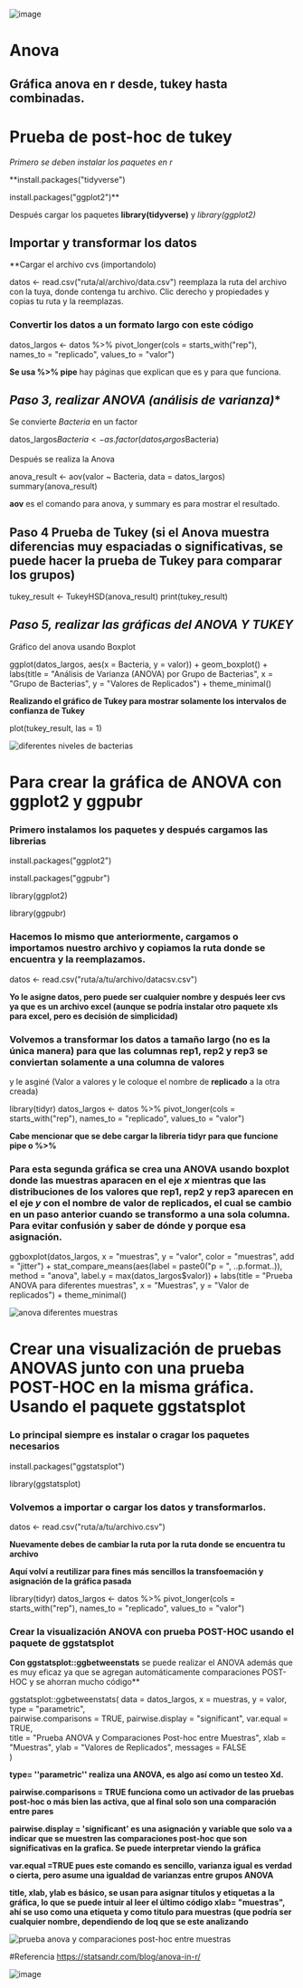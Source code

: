 ![image](https://github.com/user-attachments/assets/90f634f5-04e6-49c5-87b3-23bd756c7f58)


# Anova
## Gráfica anova en r desde, tukey hasta combinadas.

# Prueba de post-hoc de tukey 

*Primero se deben instalar los paquetes en r* 


**install.packages("tidyverse")

install.packages("ggplot2")**

Después cargar los paquetes **library(tidyverse)**    y   *library(ggplot2)*  

## Importar y transformar los datos 

**Cargar el archivo cvs (importandolo)

datos <- read.csv("ruta/al/archivo/data.csv") reemplaza la ruta del archivo con la tuya, donde contenga tu archivo. Clic derecho y propiedades y copias tu ruta y la reemplazas.

### Convertir los datos a un formato largo con este código 

datos_largos <- datos %>%
  pivot_longer(cols = starts_with("rep"), names_to = "replicado", values_to = "valor")

  **Se usa %>% pipe**  hay páginas que explican que es y para que funciona.

## *Paso 3, realizar ANOVA (análisis de varianza)**

Se convierte *Bacteria* en un factor 

datos_largos$Bacteria <- as.factor(datos_largos$Bacteria)

Después se realiza la Anova 

anova_result <- aov(valor ~ Bacteria, data = datos_largos)
summary(anova_result)

**aov** es el comando para anova, y summary es para mostrar el resultado.

## Paso 4 Prueba de Tukey (si el Anova muestra diferencias muy espaciadas o significativas, se puede hacer la prueba de Tukey para comparar los grupos)

tukey_result <- TukeyHSD(anova_result)
print(tukey_result)


## *Paso 5, realizar las gráficas del ANOVA Y TUKEY*

Gráfico del anova usando Boxplot 

ggplot(datos_largos, aes(x = Bacteria, y = valor)) +
  geom_boxplot() +
  labs(title = "Análisis de Varianza (ANOVA) por Grupo de Bacterias", 
       x = "Grupo de Bacterias", y = "Valores de Replicados") +
  theme_minimal()

  **Realizando el gráfico de Tukey para mostrar solamente los intervalos de confianza de Tukey**

  plot(tukey_result, las = 1)

  ![diferentes niveles de bacterias](https://github.com/user-attachments/assets/25bc35b6-5e5c-450c-b24c-9aa8631bc64f)



# Para crear la gráfica de ANOVA con ggplot2 y ggpubr

### Primero instalamos los paquetes y después cargamos las librerias

install.packages("ggplot2")

install.packages("ggpubr")

library(ggplot2)

library(ggpubr)

### Hacemos lo mismo que anteriormente, cargamos o importamos nuestro archivo y copiamos la ruta donde se encuentra y la reemplazamos. 

datos <- read.csv("ruta/a/tu/archivo/datacsv.csv")



**Yo le asigne datos, pero puede ser cualquier nombre y después leer cvs ya que es un archivo excel (aunque se podría instalar otro paquete xls para excel, pero es decisión de simplicidad)**

### Volvemos a transformar los datos a tamaño largo (no es la única manera) para que las columnas rep1, rep2 y rep3 se conviertan solamente a una columna de valores
y le asginé (Valor a valores y le coloque el nombre de **replicado** a la otra creada)

library(tidyr)
datos_largos <- datos %>%
  pivot_longer(cols = starts_with("rep"), names_to = "replicado", values_to = "valor")

**Cabe mencionar que se debe cargar la libreria tidyr para que funcione pipe o %>%** 

### Para esta segunda gráfica se crea una ANOVA usando boxplot donde las muestras aparacen en el eje *x* mientras que las distribuciones de los valores que rep1, rep2 y rep3 aparecen en el eje *y* con el nombre de valor de replicados, el cual se cambio en un paso anterior cuando se transformo a una sola columna. Para evitar confusión y saber de dónde y porque esa asignación.


ggboxplot(datos_largos, x = "muestras", y = "valor", color = "muestras", add = "jitter") +
  stat_compare_means(aes(label = paste0("p = ", ..p.format..)), 
                     method = "anova", label.y = max(datos_largos$valor)) +
  labs(title = "Prueba ANOVA para diferentes muestras",
       x = "Muestras",
       y = "Valor de replicados") +
  theme_minimal()


![anova diferentes muestras](https://github.com/user-attachments/assets/0be31eac-8c46-432a-9b2e-070ec277a004)




  # Crear una visualización de pruebas ANOVAS junto con una prueba POST-HOC en la misma gráfica. Usando el paquete ggstatsplot

### Lo principal siempre es instalar o cragar los paquetes necesarios

install.packages("ggstatsplot")

library(ggstatsplot)


### Volvemos a importar o cargar los datos y transformarlos.

datos <- read.csv("ruta/a/tu/archivo.csv")  

**Nuevamente debes de cambiar la ruta por la ruta donde se encuentra tu archivo**


  **Aquí volví a reutilizar para fines más sencillos la transfoemación y asignación de la gráfica pasada**

  library(tidyr)
datos_largos <- datos %>%
  pivot_longer(cols = starts_with("rep"), names_to = "replicado", values_to = "valor")

  ### Crear la visualización ANOVA con prueba POST-HOC usando el paquete de ggstatsplot 

  **Con ggstatsplot::ggbetweenstats** se puede realizar el ANOVA además que es muy eficaz ya que se agregan automáticamente comparaciones POST-HOC y se ahorran mucho código**


ggstatsplot::ggbetweenstats(
  data = datos_largos,
  x = muestras,
  y = valor,
  type = "parametric",        
  pairwise.comparisons = TRUE, 
  pairwise.display = "significant", 
  var.equal = TRUE,            
  title = "Prueba ANOVA y Comparaciones Post-hoc entre Muestras",
  xlab = "Muestras",
  ylab = "Valores de Replicados",
  messages = FALSE             
)

**type= ''parametric'' realiza una ANOVA, es algo así como un testeo Xd.**

**pairwise.comparisons = TRUE funciona como un activador de las pruebas post-hoc o más bien las activa, que al final solo son una comparación entre pares**

**pairwise.display = 'significant' es una asignación y variable que solo va a indicar que se muestren las comparaciones post-hoc que son significativas en la grafica. Se puede interpretar viendo la gráfica**

**var.equal =TRUE pues este comando es sencillo, varianza igual es verdad o cierta, pero asume una igualdad de varianzas entre grupos ANOVA**

**title, xlab, ylab es básico, se usan para asignar títulos y etiquetas a la gráfica, lo que se puede intuir al leer el último código xlab= "muestras", ahí se uso como una etiqueta y como titulo para muestras (que podría ser cualquier nombre, dependiendo de loq que se este analizando**

![prueba anova y comparaciones post-hoc entre muestras](https://github.com/user-attachments/assets/cc2d52ef-3cca-4fa6-9845-1c001748ce3b)


#Referencia
https://statsandr.com/blog/anova-in-r/


![image](https://github.com/user-attachments/assets/8ffe104c-b0b5-4b1c-9045-0612265e4eb5)



